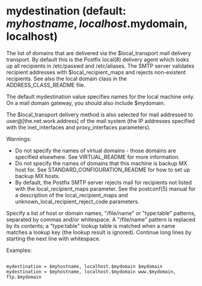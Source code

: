 # mydestination (default: $myhostname, localhost.$mydomain, localhost)
 The list of domains that are delivered via the $local\_transport
mail delivery transport. By default this is the Postfix local(8)
delivery agent which looks up all recipients in /etc/passwd and
/etc/aliases. The SMTP server validates recipient addresses with
$local\_recipient\_maps and rejects non-existent recipients. See also
the local domain class in the ADDRESS\_CLASS\_README file.




The default mydestination value specifies names for the local
machine only. On a mail domain gateway, you should also include
$mydomain.




The $local\_transport delivery method is also selected for mail
addressed to user@[the.net.work.address] of the mail system (the
IP addresses specified with the inet\_interfaces and proxy\_interfaces
parameters).




Warnings:



* Do not specify the names of virtual domains - those domains
are specified elsewhere. See VIRTUAL\_README for more information.
* Do not specify the names of domains that this machine is
backup MX host for. See STANDARD\_CONFIGURATION\_README for how to
set up backup MX hosts.
* By default, the Postfix SMTP server rejects mail for recipients
not listed with the local\_recipient\_maps parameter. See the
postconf(5) manual for a description of the local\_recipient\_maps
and unknown\_local\_recipient\_reject\_code parameters.



Specify a list of host or domain names, "/file/name" or "type:table"
patterns, separated by commas and/or whitespace. A "/file/name"
pattern is replaced by its contents; a "type:table" lookup table
is matched when a name matches a lookup key (the lookup result is
ignored). Continue long lines by starting the next line with
whitespace. 



Examples:




```

mydestination = $myhostname, localhost.$mydomain $mydomain
mydestination = $myhostname, localhost.$mydomain www.$mydomain, ftp.$mydomain

```

